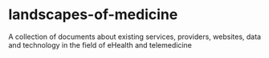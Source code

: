 landscapes-of-medicine
======================

A collection of documents about existing services, providers, websites, data and technology in the field of eHealth and telemedicine
